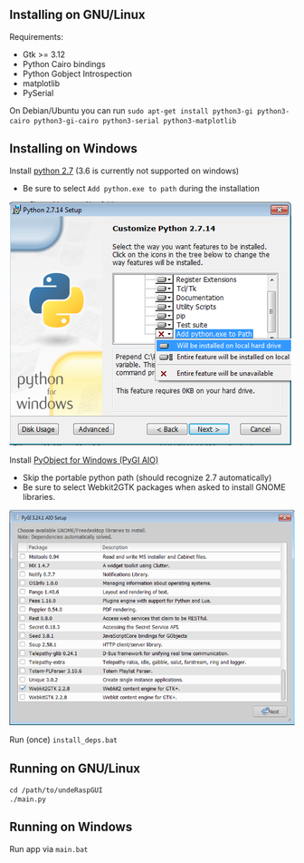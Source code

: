 Installing on GNU/Linux
---
Requirements:

 - Gtk >= 3.12
 - Python Cairo bindings
 - Python Gobject Introspection
 - matplotlib
 - PySerial

On Debian/Ubuntu you can run `sudo apt-get install python3-gi python3-cairo python3-gi-cairo python3-serial python3-matplotlib`

Installing on Windows
---

Install [python 2.7](https://www.python.org/downloads/) (3.6 is currently not supported on windows)
 - Be sure to select `Add python.exe to path` during the installation

![Installing Python](windows/win-python.png)

Install [PyObject for Windows (PyGI AIO)](https://sourceforge.net/projects/pygobjectwin32/)
 - Skip the portable python path (should recognize 2.7 automatically)
 - Be sure to select Webkit2GTK packages when asked to install GNOME libraries.

![Installing PyObject for Windows](windows/win-gtk.png)

Run (once) `install_deps.bat`

Running on GNU/Linux
---

```
cd /path/to/undeRaspGUI
./main.py
```

Running on Windows
---

Run app via `main.bat`
